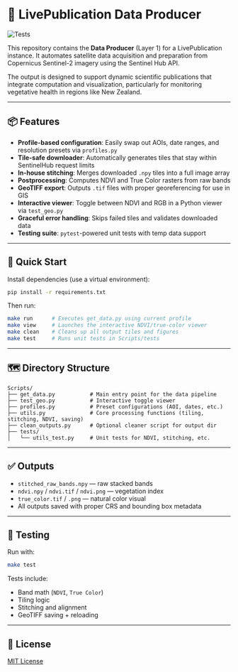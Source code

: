 # 🌱 LivePublication Data Producer

![Tests](https://github.com/GusEllerm/livepublication-data-producer/actions/workflows/test.yml/badge.svg)

This repository contains the **Data Producer** (Layer 1) for a LivePublication instance. It automates satellite data acquisition and preparation from Copernicus Sentinel-2 imagery using the Sentinel Hub API.

The output is designed to support dynamic scientific publications that integrate computation and visualization, particularly for monitoring vegetative health in regions like New Zealand.

---

## 📦 Features

- **Profile-based configuration**: Easily swap out AOIs, date ranges, and resolution presets via `profiles.py`
- **Tile-safe downloader**: Automatically generates tiles that stay within SentinelHub request limits
- **In-house stitching**: Merges downloaded `.npy` tiles into a full image array
- **Postprocessing**: Computes NDVI and True Color rasters from raw bands
- **GeoTIFF export**: Outputs `.tif` files with proper georeferencing for use in GIS
- **Interactive viewer**: Toggle between NDVI and RGB in a Python viewer via `test_geo.py`
- **Graceful error handling**: Skips failed tiles and validates downloaded data
- **Testing suite**: `pytest`-powered unit tests with temp data support

---

## 🚀 Quick Start

Install dependencies (use a virtual environment):

```bash
pip install -r requirements.txt
```

Then run:

```bash
make run      # Executes get_data.py using current profile
make view     # Launches the interactive NDVI/true-color viewer
make clean    # Cleans up all output tiles and figures
make test     # Runs unit tests in Scripts/tests
```

---

## 🗺 Directory Structure

```
Scripts/
├── get_data.py           # Main entry point for the data pipeline
├── test_geo.py           # Interactive toggle viewer
├── profiles.py           # Preset configurations (AOI, dates, etc.)
├── utils.py              # Core processing functions (tiling, stitching, NDVI, saving)
├── clean_outputs.py      # Optional cleaner script for output dir
├── tests/
│   └── utils_test.py     # Unit tests for NDVI, stitching, etc.
```

---

## ✅ Outputs

- `stitched_raw_bands.npy` — raw stacked bands
- `ndvi.npy` / `ndvi.tif` / `ndvi.png` — vegetation index
- `true_color.tif` / `.png` — natural color visual
- All outputs saved with proper CRS and bounding box metadata

---

## 🧪 Testing

Run with:

```bash
make test
```

Tests include:

- Band math (`NDVI`, `True Color`)
- Tiling logic
- Stitching and alignment
- GeoTIFF saving + reloading

---

## 📖 License

[MIT License](LICENSE)
